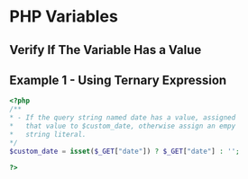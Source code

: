 # PHP Variables


## Verify If The Variable Has a Value 

## Example 1 - Using Ternary Expression
 ```php
 <?php 
/** 
 * - If the query string named date has a value, assigned
 *   that value to $custom_date, otherwise assign an empy
 *   string literal.
 */
$custom_date = isset($_GET["date"]) ? $_GET["date"] : '';

 ?>
 ```
